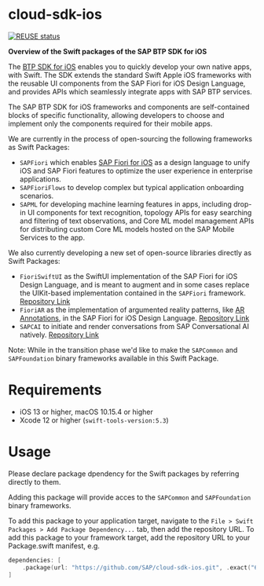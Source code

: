 # cloud-sdk-ios

[![REUSE status](https://api.reuse.software/badge/github.com/SAP/cloud-sdk-ios)](https://api.reuse.software/info/github.com/SAP/cloud-sdk-ios)

**Overview of the Swift packages of the SAP BTP SDK for iOS**

The [BTP SDK for iOS](https://developers.sap.com/topics/sap-btp-sdk-for-ios.html) enables you to quickly develop your own native apps, with Swift. The SDK extends the standard Swift Apple iOS frameworks with the reusable UI components from the SAP Fiori for iOS Design Language, and provides APIs which seamlessly integrate apps with SAP BTP services.

The SAP BTP SDK for iOS frameworks and components are self-contained blocks of specific functionality, allowing developers to choose and implement only the components required for their mobile apps.

We are currently in the process of open-sourcing the following frameworks as Swift Packages:
- `SAPFiori` which enables [SAP Fiori for iOS](http://experience.sap.com/fiori-design-ios/) as a design language to unify iOS and SAP Fiori features to optimize the user experience in enterprise applications.
- `SAPFioriFlows` to develop complex but typical application onboarding scenarios.
- `SAPML` for developing machine learning features in apps, including drop-in UI components for text recognition, topology APIs for easy searching and filtering of text observations, and Core ML model management APIs for distributing custom Core ML models hosted on the SAP Mobile Services to the app.

We also currently developing a new set of open-source libraries directly as Swift Packages:
- `FioriSwiftUI` as the SwiftUI implementation of the SAP Fiori for iOS Design Language, and is meant to augment and in some cases replace the UIKit-based implementation contained in the `SAPFiori` framework. [Repository Link](https://github.com/SAP/cloud-sdk-ios-fiori)
- `FioriAR` as the implementation of argumented reality patterns, like [AR Annotations](https://experience.sap.com/fiori-design-ios/article/ar-annotations/), in the SAP Fiori for iOS Design Language. [Repository Link](https://github.com/SAP/cloud-sdk-ios-fioriarkit)
- `SAPCAI` to initiate and render conversations from SAP Conversational AI natively. [Repository Link](https://github.com/SAP/cloud-sdk-ios-cai)

Note: While in the transition phase we'd like to make the `SAPCommon` and `SAPFoundation` binary frameworks available in this Swift Package.

# Requirements

- iOS 13 or higher, macOS 10.15.4 or higher
- Xcode 12 or higher (`swift-tools-version:5.3`)

# Usage

Please declare package dpendency for the Swift packages by referring directly to them.

Adding this package will provide acces to the `SAPCommon` and `SAPFoundation` binary frameworks.

To add this package to your application target, navigate to the `File > Swift Packages > Add Package Dependency...` tab, then add the repository URL.
To add this package to your framework target, add the repository URL to your Package.swift manifest, e.g.

```swift
dependencies: [
    .package(url: "https://github.com/SAP/cloud-sdk-ios.git", .exact("6.1.2-xcfrwk"))
]
```

